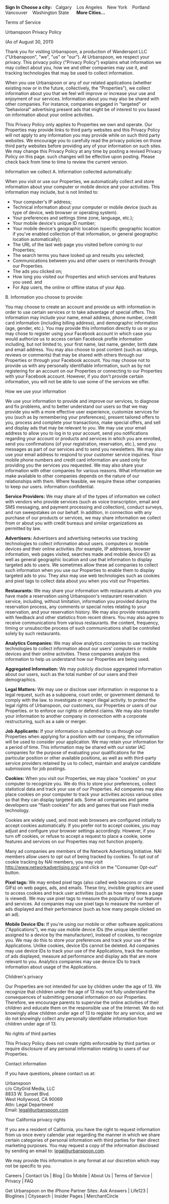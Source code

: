 **Sign In** **Choose a city:**   Calgary    Los Angeles    New York    Portland    Vancouver    Washington State      **More Cities...**

Terms of Service

Urbanspoon Privacy Policy

(As of August 30, 2011)

Thank you for visiting Urbanspoon, a production of Wanderspot LLC ("Urbanspoon", "we", "us" or "our"). At Urbanspoon, we respect your privacy. This privacy policy ("Privacy Policy") explains what information we may collect about you, how we and other companies may use it, and tracking technologies that may be used to collect information.

When you use Urbanspoon or any of our related applications (whether existing now or in the future, collectively, the "Properties"), we collect information about you that we feel will improve or increase your use and enjoyment of our services. Information about you may also be shared with other companies. For instance, companies engaged in "targeted" or "behavioral" advertising present ads that might be of interest to you based on information about your online activities.

This Privacy Policy only applies to Properties we own and operate. Our Properties may provide links to third party websites and this Privacy Policy will not apply to any information you may provide while on such third party websites. We encourage you to carefully read the privacy policies on those third party websites before providing any of your information on such sites. We may change this Privacy Policy at any time by posting a revised Privacy Policy on this page. such changes will be effective upon posting. Please check back from time to time to review the current version.

Information we collect A. Information collected automatically:

When you visit or use our Properties, we automatically collect and store information about your computer or mobile device and your activities. This information may include, but is not limited to:

*   Your computer's IP address;
*   Technical information about your computer or mobile device (such as type of device, web browser or operating system).
*   Your preferences and settings (time zone, language, etc.);
*   Your mobile device's unique ID number;
*   Your mobile device's geographic location (specific geographic location if you've enabled collection of that information, or general geographic location automatically);
*   The URL of the last web page you visited before coming to our Properties;
*   The search terms you have looked up and results you selected;
*   Communications between you and other users or merchants through our Properties.
*   The ads you clicked on;
*   How long you visited our Properties and which services and features you used. and
*   For App users, the online or offline status of your App.

B. Information you choose to provide:

You may choose to create an account and provide us with information in order to use certain services or to take advantage of special offers. This information may include your name, email address, phone number, credit card information (including billing address), and demographic information (age, gender, etc.). You may provide this information directly to us or you may chose to register using your Facebook account in which case you would authorize us to access certain Facebook profile information including, but not limited to, your first name, last name, gender, birth date and email address. You may also choose to post content (such as ratings, reviews or comments) that may be shared with others through our Properties or through your Facebook account. You may choose not to provide us with any personally identifiable information, such as by not registering for an account on our Properties or connecting to our Properties with your Facebook account. However, if you don't provide certain information, you will not be able to use some of the services we offer.

How we use your information

We use your information to provide and improve our services, to diagnose and fix problems, and to better understand our users so that we may provide you with a more effective user experience, customize services for you (such as by remembering your preferences), present tailored offers to you, process and complete your transactions, make special offers, and sell and display ads that may be relevant to you. We may use your email address to allow you to log in to your account, send you notifications regarding your account or products and services in which you are enrolled, send you confirmations (of your registration, reservation, etc.), send you messages as part of our services and to send you newsletters. We may also use your email address to respond to your customer service inquiries. Your mobile phone numbers and credit card information are used only for providing you the services you requested. We may also share your information with other companies for various reasons. What information we make available to other companies depends on the nature of our relationships with them. Where feasible, we require these other companies to keep our users. information confidential.

**Service Providers:** We may share all of the types of information we collect with vendors who provide services (such as voice transcription, email and SMS messaging, and payment processing and collection), conduct surveys, and run sweepstakes on our behalf. In addition, in connection with any purchase of our products or services, we may share information we collect from or about you with credit bureaus and similar organizations as permitted by law.

**Advertisers:** Advertisers and advertising networks use tracking technologies to collect information about users. computers or mobile devices and their online activities (for example, IP addresses, browser information, web pages visited, searches made and mobile device ID) as well as general geographic location and use that information to display targeted ads to users. We sometimes allow these ad companies to collect such information when you use our Properties to enable them to display targeted ads to you. They also may use web technologies such as cookies and pixel tags to collect data about you when you visit our Properties.

**Restaurants:** We may share your information with restaurants at which you have made a reservation using Urbanspoon's restaurant reservation service, including, without limitation, information you provided during the reservation process, any comments or special notes relating to your reservation, and your reservation history. We may also provide restaurants with feedback and other statistics from recent diners. You may also agree to receive communications from various restaurants. the content, frequency, timing or unsubscribe process of such communications shall be controlled solely by such restaurants.

**Analytics Companies:** We may allow analytics companies to use tracking technologies to collect information about our users' computers or mobile devices and their online activities. These companies analyze this information to help us understand how our Properties are being used.

**Aggregated Information:** We may publicly disclose aggregated information about our users, such as the total number of our users and their demographics.

**Legal Matters:** We may use or disclose user information: in response to a legal request, such as a subpoena, court order, or government demand. to comply with the law. to investigate or report illegal activity. to protect the legal rights of Urbanspoon, our customers, our Properties or users of our Properties. or to enforce our rights or defend claims. We may also transfer your information to another company in connection with a corporate restructuring, such as a sale or merger.

**Job Applicants:** If your information is submitted to us through our Properties when applying for a position with our company, the information will be used to consider your application. We may retain your information for a period of time. This information may be shared with our sister IAC companies for the purpose of evaluating your qualifications for the particular position or other available positions, as well as with third-party service providers retained by us to collect, maintain and analyze candidate submissions for job postings.

**Cookies:** When you visit our Properties, we may place "cookies" on your computer to recognize you. We do this to store your preferences, collect statistical data and track your use of our Properties. Ad companies may also place cookies on your computer to track your activities across various sites so that they can display targeted ads. Some ad companies and game developers use "flash cookies" for ads and games that use Flash media technology.

Cookies are widely used, and most web browsers are configured initially to accept cookies automatically. If you prefer not to accept cookies, you may adjust and configure your browser settings accordingly. However, if you turn off cookies, or refuse to accept a request to place a cookie, some features and services on our Properties may not function properly.

Many ad companies are members of the Network Advertising Initiative. NAI members allow users to opt out of being tracked by cookies. To opt out of cookie tracking by NAI members, you may visit http://www.networkadvertising.org/ and click on the "Consumer Opt-out" button.

**Pixel tags:** We may embed pixel tags (also called web beacons or clear GIFs) on web pages, ads, and emails. These tiny, invisible graphics are used to access cookies and track user activities (such as how many times a page is viewed). We may use pixel tags to measure the popularity of our features and services. Ad companies may use pixel tags to measure the number of ads displayed and their performance (such as how many people clicked on an ad).

**Mobile Device IDs:** If you're using our mobile or other software applications ("Applications"), we may use mobile device IDs (the unique identifier assigned to a device by the manufacturer), instead of cookies, to recognize you. We may do this to store your preferences and track your use of the Applications. Unlike cookies, device IDs cannot be deleted. Ad companies may use device IDs to track your use of the Applications, track the number of ads displayed, measure ad performance and display ads that are more relevant to you. Analytics companies may use device IDs to track information about usage of the Applications.

Children's privacy

Our Properties are not intended for use by children under the age of 13. We recognize that children under the age of 13 may not fully understand the consequences of submitting personal information on our Properties. Therefore, we encourage parents to supervise the online activities of their children and educate them on the responsible use of the Internet. We do not knowingly allow children under age of 13 to register for any service, and we do not knowingly collect any personally identifiable information from children under age of 13.

No rights of third parties

This Privacy Policy does not create rights enforceable by third parties or require disclosure of any personal information relating to users of our Properties.

Contact information

If you have questions, please contact us at:

Urbanspoon  
c/o CityGrid Media, LLC  
8833 W. Sunset Blvd.  
West Hollywood, CA 90069  
Attn: Legal Department  
Email: legal@urbanspoon.com

Your California privacy rights

If you are a resident of California, you have the right to request information from us once every calendar year regarding the manner in which we share certain categories of personal information with third parties for their direct marketing purposes. You may request a copy of the information disclosed by sending an email to: legal@urbanspoon.com.

We may provide this information in any format at our discretion which may not be specific to you.

  
Careers | Contact Us | Blog | Go Mobile | About Us | Terms of Service | Privacy | FAQ  

Get Urbanspoon on the iPhone Partner Sites: Ask Answers | Life123 | Bloglines | Citysearch | Insider Pages | MerchantCircle